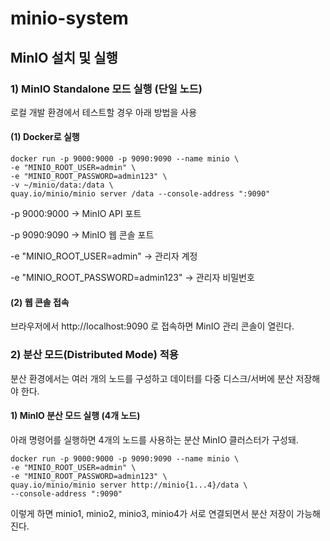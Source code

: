 # minio-system
## MinIO 설치 및 실행

### 1) MinIO Standalone 모드 실행 (단일 노드)
로컬 개발 환경에서 테스트할 경우 아래 방법을 사용

#### (1) Docker로 실행

    docker run -p 9000:9000 -p 9090:9090 --name minio \
    -e "MINIO_ROOT_USER=admin" \
    -e "MINIO_ROOT_PASSWORD=admin123" \
    -v ~/minio/data:/data \
    quay.io/minio/minio server /data --console-address ":9090"
-p 9000:9000 → MinIO API 포트

-p 9090:9090 → MinIO 웹 콘솔 포트

-e "MINIO_ROOT_USER=admin" → 관리자 계정

-e "MINIO_ROOT_PASSWORD=admin123" → 관리자 비밀번호

#### (2) 웹 콘솔 접속

브라우저에서 http://localhost:9090 로 접속하면 MinIO 관리 콘솔이 열린다.

### 2) 분산 모드(Distributed Mode) 적용
분산 환경에서는 여러 개의 노드를 구성하고 데이터를 다중 디스크/서버에 분산 저장해야 한다.

#### 1) MinIO 분산 모드 실행 (4개 노드)
아래 명령어를 실행하면 4개의 노드를 사용하는 분산 MinIO 클러스터가 구성돼.

    docker run -p 9000:9000 -p 9090:9090 --name minio \
    -e "MINIO_ROOT_USER=admin" \
    -e "MINIO_ROOT_PASSWORD=admin123" \
    quay.io/minio/minio server http://minio{1...4}/data \
    --console-address ":9090"

이렇게 하면 minio1, minio2, minio3, minio4가 서로 연결되면서 분산 저장이 가능해진다.